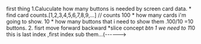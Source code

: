 first thing
	1.Caluculate how many buttons is needed by screen card data.
		* find card counts.[1,2,3,4,5,6,7,8,9,...]  // counts 100
		* how many cards i'm going to show. 10
		* how many buttons that i need to show them .100/10 =10 buttons.
	2. fisrt move forward backward
		*slice concept 
			*btn 1 we need to 1*10 this is last index ,first index sub them...(------>